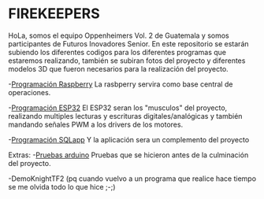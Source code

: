 # FIREKEEPERS

HoLa, somos el equipo Oppenheimers Vol. 2 de Guatemala y somos participantes de Futuros Inovadores Senior. En este repositorio se estarán subiendo los diferentes codigos para los diferentes programas que estaremos realizando, también se subiran fotos del proyecto y diferentes modelos 3D que fueron necesarios para la realización del proyecto.

-[Programación Raspberry](https://github.com/CharlieDGM/WRO2024-GT-VR/tree/main/Raspberry) La rasbperry servira como base central de operaciones.

-[Programación ESP32](https://github.com/CharlieDGM/WRO2024-GT-VR/tree/main/ESP32) El ESP32 seran los "musculos" del proyecto, realizando multiples lecturas y escrituras digitales/analógicas y también mandando señales PWM a los drivers de los motores.

-[Programación SQLapp](https://github.com/CharlieDGM/WRO2024-GT-VR/tree/main/AppAndroid/appMaster) Y la aplicación sera un complemento del proyecto

Extras:
-[Pruebas arduino](https://github.com/CharlieDGM/WRO2024-GT-VR/tree/main/Arduino) Pruebas que se hicieron antes de la culminación del proyecto.

-DemoKnightTF2
(pq cuando vuelvo a un programa que realice hace tiempo se me olvida todo lo que hice ;-;)

